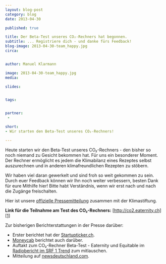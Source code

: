 ```yaml
---
layout: blog-post
category: blog
date: 2013-04-30

published: true

title: Der Beta-Test unseres CO₂-Rechners hat begonnen.
subtitle: ... Registriere dich - und danke fürs Feedback!
blog-image: 2013-04-30-team_happy.jpg
circa: 


author: Manuel Klarmann

image: 2013-04-30-team_happy.jpg
media: 

slides:


tags:


partner:
 - 

short: 
- Wir starten den Beta-Test unseres CO₂-Rechners!

---
```




Heute starten wir den Beta-Test unseres CO₂-Rechners - den bisher so noch niemand zu Gesicht bekommen hat.
Für uns ein besonderer Moment. Der Rechner ermöglicht es jedem die Klimabilanz eines Rezeptes selbst auszurechnen und in anderen klimafreundlichen Rezepten zu stöbern.

Wir haben viel daran gewerkelt und sind froh so weit gekommen zu sein. Durch euer Feedback können wir Ihn noch weiter verbessern, besten Dank für eure Mithilfe hier! Bitte habt Verständnis, wenn wir erst nach und nach die Zugänge freischalten.

Hier ist unsere [offizielle Pressemitteilung][press] zusammen mit der Klimastiftung.


**Link für die Teilnahme am Test des CO₂-Rechners:** [http://co2.eaternity.ch][1]




Zur bisherigen Berichterstattungen in der Presse darüber:

- Erster berichtet hat der [Startupticker.ch][2].
- [Moneycab][3] berichtet auch darüber.
- Auftakt zum CO₂-Rechner Beta-Test - Eaternity und Equitable im [Radiobericht im SRF 1 Trend][4] zum mitlauschen.
- Mitteilung auf [newsdeutschland.com][6].

[press]:www.eaternity.ch/files/20130429_MM-Klimaschutz-zum-Essen-CO2-Rechner-Eaternity-Klimastiftung-Schweiz.pdf
[1]:http://co2.eaternity.ch
[2]:http://www.startupticker.ch/en/news/april-2013/klimastiftung-unterstuetzt-eaternity-projekt#
[3]:http://www.moneycab.com/mcc/2013/04/29/klimastiftung-verein-eaternity-testet-co2-rechner-fuer-menues/
[4]:http://www.srf.ch/sendungen/trend/rezepte-fuer-einen-umweltfreundlichen-genuss-8
[6]:http://www.newsdeutschland.com/n/Maerkte/74vs847wm/Klimastiftung-Verein-Eaternity-testet-CO2-Rechner-für-Menüs.htm


